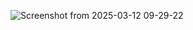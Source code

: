 ![Screenshot from 2025-03-12 09-29-22](https://github.com/user-attachments/assets/d6d1f5c4-a508-4807-86df-b9ef84aa7c57)
